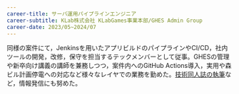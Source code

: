 ```yaml
---
career-title: サーバ運用パイプラインエンジニア
career-subtitle: KLab株式会社 KLabGames事業本部/GHES Admin Group
career-date: 2023/05~2024/07
---
```


同様の案件にて，Jenkinsを用いたアプリビルドのパイプラインやCI/CD，社内ツールの開発，改修，保守を担当するテックメンバーとして従事。GHESの管理や新卒向け講義の講師を兼務しつつ，案件内へのGitHub Actions導入，実用や森ビル計画停電への対応など様々なレイヤでの業務を勤めた。[技術同人誌の執筆](https://www.klab.com/jp/blog/tech/2021/20211209-techbook8-git.html)など，情報発信にも努めた。

